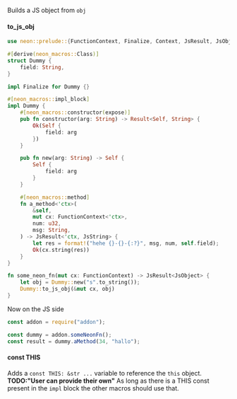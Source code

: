 Builds a JS object from `obj`

#### to_js_obj

```rust
use neon::prelude::{FunctionContext, Finalize, Context, JsResult, JsObject, JsString};

#[derive(neon_macros::Class)]
struct Dummy {
    field: String,
}

impl Finalize for Dummy {}

#[neon_macros::impl_block]
impl Dummy {
    #[neon_macros::constructor(expose)]
    pub fn constructor(arg: String) -> Result<Self, String> {
        Ok(Self {
            field: arg
        })
    }

    pub fn new(arg: String) -> Self {
        Self {
            field: arg
        }
    }

    #[neon_macros::method]
    fn a_method<'ctx>(
        &self,
        mut cx: FunctionContext<'ctx>,
        num: u32,
        msg: String,
    ) -> JsResult<'ctx, JsString> {
        let res = format!("hehe {}-{}-{:?}", msg, num, self.field);
        Ok(cx.string(res))
    }
}

fn some_neon_fn(mut cx: FunctionContext) -> JsResult<JsObject> {
    let obj = Dummy::new("s".to_string());
    Dummy::to_js_obj(&mut cx, obj)
}

```

Now on the JS side

```js
const addon = require("addon");

const dummy = addon.someNeonFn();
const result = dummy.aMethod(34, "hallo");
```

#### const THIS

Adds a `const THIS: &str ...` variable to reference the `this` object.\
**TODO:"User can provide their own"** As long as there is a THIS const present
in the `impl` block the other macros should use that.
